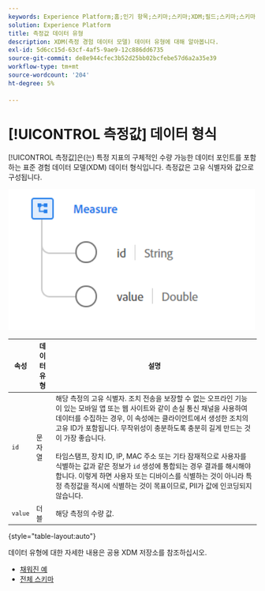 ```yaml
---
keywords: Experience Platform;홈;인기 항목;스키마;스키마;XDM;필드;스키마;스키마;측정값;데이터 유형;데이터 유형;데이터 유형;
solution: Experience Platform
title: 측정값 데이터 유형
description: XDM(측정 경험 데이터 모델) 데이터 유형에 대해 알아봅니다.
exl-id: 5d6cc15d-63cf-4af5-9ae9-12c886dd6735
source-git-commit: de8e944cfec3b52d25bb02bcfebe57d6a2a35e39
workflow-type: tm+mt
source-wordcount: '204'
ht-degree: 5%

---
```


# [!UICONTROL 측정값] 데이터 형식

[!UICONTROL 측정값]은(는) 특정 지표의 구체적인 수량 가능한 데이터 포인트를 포함하는 표준 경험 데이터 모델(XDM) 데이터 형식입니다. 측정값은 고유 식별자와 값으로 구성됩니다.

<img src="../images/data-types/measure.PNG" width="500" /><br />

| 속성 | 데이터 유형 | 설명 |
| --- | --- | --- |
| `id` | 문자열 | 해당 측정의 고유 식별자. 조치 전송을 보장할 수 없는 오프라인 기능이 있는 모바일 앱 또는 웹 사이트와 같이 손실 통신 채널을 사용하여 데이터를 수집하는 경우, 이 속성에는 클라이언트에서 생성한 조치의 고유 ID가 포함됩니다. 무작위성이 충분하도록 충분히 길게 만드는 것이 가장 좋습니다. <br><br> 타임스탬프, 장치 ID, IP, MAC 주소 또는 기타 잠재적으로 사용자를 식별하는 값과 같은 정보가 `id` 생성에 통합되는 경우 결과를 해시해야 합니다. 이렇게 하면 사용자 또는 디바이스를 식별하는 것이 아니라 특정 측정값을 적시에 식별하는 것이 목표이므로, PII가 값에 인코딩되지 않습니다. |
| `value` | 더블 | 해당 측정의 수량 값. |

{style="table-layout:auto"}

데이터 유형에 대한 자세한 내용은 공용 XDM 저장소를 참조하십시오.

* [채워진 예](https://github.com/adobe/xdm/blob/master/components/datatypes/data/measure.example.1.json)
* [전체 스키마](https://github.com/adobe/xdm/blob/master/components/datatypes/data/measure.schema.json)
